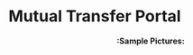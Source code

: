# Mutual Transfer Portal


<p align="center">
  <b>:Sample Pictures:</b><br><br>
  <img src=""><br><br>
  <img src="">
</p>

